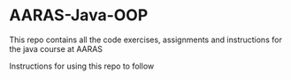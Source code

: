 # AARAS-Java-OOP
This repo contains all the code exercises, assignments and instructions for the java course at AARAS

Instructions for using this repo to follow

